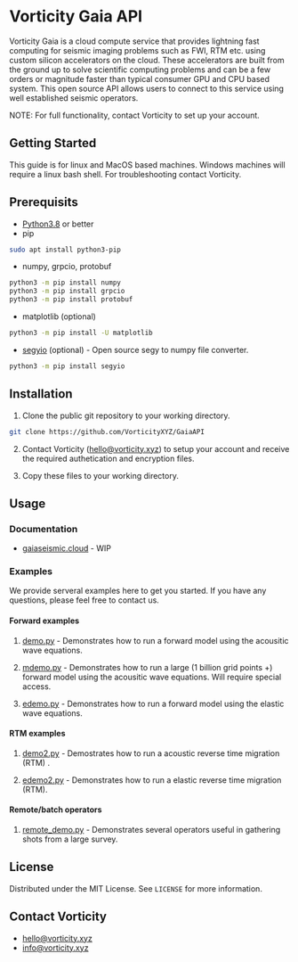 # Vorticity Gaia API

Vorticity Gaia is a cloud compute service that provides lightning fast computing for seismic imaging problems such as FWI, RTM etc. using custom silicon accelerators on the cloud. These accelerators are built from the ground up to solve scientific computing problems and can be a few orders or magnitude faster than typical consumer GPU and CPU based system. This open source API allows users to connect to this service using well established seismic operators.

NOTE: For full functionality, contact Vorticity to set up your account. 

## Getting Started

This guide is for linux and MacOS based machines. Windows machines will require a linux bash shell. For troubleshooting contact Vorticity.

## Prerequisits

* [Python3.8](https://www.python.org/downloads/) or better
* pip

```bash
sudo apt install python3-pip
```

* numpy, grpcio, protobuf

```bash
python3 -m pip install numpy
python3 -m pip install grpcio
python3 -m pip install protobuf
```

* matplotlib (optional)

```bash
python3 -m pip install -U matplotlib
```

* [segyio](https://github.com/equinor/segyio) (optional) - Open source segy to numpy file converter.

```bash
python3 -m pip install segyio
```

## Installation

1. Clone the public git repository to your working directory.

```bash
git clone https://github.com/VorticityXYZ/GaiaAPI
```

2. Contact Vorticity (<hello@vorticity.xyz>) to setup your account and receive the required authetication and encryption files.

3. Copy these files to your working directory.

## Usage

### Documentation

* [gaiaseismic.cloud](https://gaiaseismic.cloud/) - WIP

### Examples

We provide serveral examples here to get you started. If you have any questions, please feel free to contact us.

#### Forward examples

1. [demo.py](https://github.com/vorticityxyz/Gaia-api/blob/main/demo.py) - Demonstrates how to run a forward model using the acousitic wave equations.
2. [mdemo.py](https://github.com/vorticityxyz/Gaia-api/blob/main/mdemo.py) - Demonstrates how to run a large (1 billion grid points +) forward model using the acousitic wave equations. Will require special access.

3. [edemo.py](https://github.com/vorticityxyz/Gaia-api/blob/main/edemo.py) - Demonstrates how to run a forward model using the elastic wave equations.

#### RTM examples

1. [demo2.py](https://github.com/vorticityxyz/Gaia-api/blob/main/demo2.py) - Demostrates how to run a acoustic reverse time migration (RTM) .

2. [edemo2.py](https://github.com/vorticityxyz/Gaia-api/blob/main/edemo2.py) - Demonstrates how to run a elastic reverse time migration (RTM).

#### Remote/batch operators

1. [remote_demo.py](https://github.com/vorticityxyz/Gaia-api/blob/main/remote_demo.py) - Demonstrates several operators useful in gathering shots from a large survey.

## License

Distributed under the MIT License. See `LICENSE` for more information.

## Contact Vorticity

* <hello@vorticity.xyz>
* <info@vorticity.xyz>
